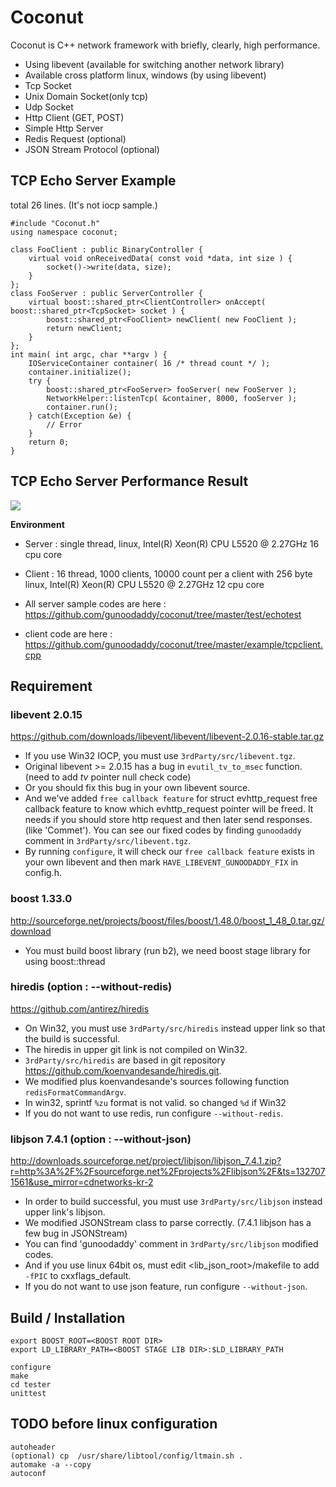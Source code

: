 # Coconut
Coconut is C++ network framework with briefly, clearly, high performance.

* Using libevent (available for switching another network library)
* Available cross platform linux, windows (by using libevent)
* Tcp Socket
* Unix Domain Socket(only tcp)
* Udp Socket
* Http Client (GET, POST)
* Simple Http Server
* Redis Request (optional)
* JSON Stream Protocol (optional)

## TCP Echo Server Example

total 26 lines.
(It's not iocp sample.)

    #include "Coconut.h"
    using namespace coconut;

    class FooClient : public BinaryController {
        virtual void onReceivedData( const void *data, int size ) {
            socket()->write(data, size);
        }
    };
    class FooServer : public ServerController {
        virtual boost::shared_ptr<ClientController> onAccept( boost::shared_ptr<TcpSocket> socket ) {
            boost::shared_ptr<FooClient> newClient( new FooClient );
            return newClient;
        }
    };
    int main( int argc, char **argv ) {
        IOServiceContainer container( 16 /* thread count */ );
        container.initialize();
        try {
            boost::shared_ptr<FooServer> fooServer( new FooServer );
            NetworkHelper::listenTcp( &container, 8000, fooServer );
            container.run();
        } catch(Exception &e) {
            // Error
        }
        return 0;
    }

## TCP Echo Server Performance Result 

<img src="https://github.com/gunoodaddy/coconut/raw/master/test/echotest/tps_result.png"/>

<b>Environment</b>

* Server : single thread, linux, Intel(R) Xeon(R) CPU L5520  @ 2.27GHz 16 cpu core
* Client : 16 thread, 1000 clients, 10000 count per a client with 256 byte
linux, Intel(R) Xeon(R) CPU L5520  @ 2.27GHz 12 cpu core

* All server sample codes are here : https://github.com/gunoodaddy/coconut/tree/master/test/echotest
* client code are here : https://github.com/gunoodaddy/coconut/tree/master/example/tcpclient.cpp

## Requirement

### libevent 2.0.15 
https://github.com/downloads/libevent/libevent/libevent-2.0.16-stable.tar.gz

* If you use Win32 IOCP, you must use `3rdParty/src/libevent.tgz`.
* Original libevent >= 2.0.15 has a bug in `evutil_tv_to_msec` function. (need to add *tv* pointer null check code) 
* Or you should fix this bug in your own libevent source.
* And we've added `free callback feature` for struct evhttp_request free callback feature to know which evhttp_request pointer will be freed. It needs if you should store http request and then later send responses. (like 'Commet'). You can see our fixed codes by finding `gunoodaddy` comment in `3rdParty/src/libevent.tgz`. 
* By running `configure`, it will check our `free callback feature` exists in your own libevent and then mark `HAVE_LIBEVENT_GUNOODADDY_FIX` in config.h.
	
### boost 1.33.0 
http://sourceforge.net/projects/boost/files/boost/1.48.0/boost_1_48_0.tar.gz/download

* You must build boost library (run b2), we need boost stage library for using boost::thread

### hiredis (option : --without-redis)
https://github.com/antirez/hiredis

* On Win32, you must use `3rdParty/src/hiredis` instead upper link so that the build is successful.
* The hiredis in upper git link is not compiled on Win32.
* `3rdParty/src/hiredis` are based in git repository https://github.com/koenvandesande/hiredis.git.
* We modified plus koenvandesande's sources following function `redisFormatCommandArgv`.
* In win32, sprintf `%zu` format is not valid. so changed `%d` if Win32   
* If you do not want to use redis, run configure `--without-redis`.
  

### libjson 7.4.1 (option : --without-json)
http://downloads.sourceforge.net/project/libjson/libjson_7.4.1.zip?r=http%3A%2F%2Fsourceforge.net%2Fprojects%2Flibjson%2F&ts=1327071561&use_mirror=cdnetworks-kr-2
    
* In order to build successful, you must use `3rdParty/src/libjson` instead upper link's libjson.
* We modified JSONStream class to parse correctly. (7.4.1 libjson has a few bug in JSONStream)
* You can find 'gunoodaddy' comment in `3rdParty/src/libjson` modified codes.
* And if you use linux 64bit os, must edit \<lib_json_root\>/makefile to add `-fPIC` to cxxflags_default.
* If you do not want to use json feature, run configure `--without-json`.

## Build / Installation 

    export BOOST_ROOT=<BOOST ROOT DIR>
    export LD_LIBRARY_PATH=<BOOST STAGE LIB DIR>:$LD_LIBRARY_PATH

    configure
    make
    cd tester
    unittest

## TODO before linux configuration

	autoheader
	(optional) cp  /usr/share/libtool/config/ltmain.sh .
	automake -a --copy
	autoconf

